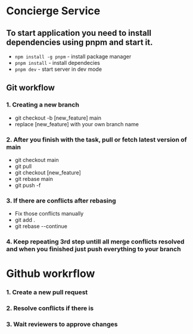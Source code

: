 # Concierge Service

## To start application you need to install dependencies using pnpm and start it.

- `npm install -g pnpm` - install package manager
- `pnpm install` - install dependecies
- `pnpm dev` - start server in dev mode

## Git workflow

### 1. Creating a new branch

- git checkout -b [new_feature] main
- replace [new_feature] with your own branch name

### 2. After you finish with the task, pull or fetch latest version of main

- git checkout main
- git pull
- git checkout [new_feature]
- git rebase main
- git push -f

### 3. If there are conflicts after rebasing

- Fix those conflicts manually
- git add .
- git rebase --continue

### 4. Keep repeating 3rd step untill all merge conflicts resolved and when you finished just push everything to your branch

# Github workrflow

### 1. Create a new pull request

### 2. Resolve conflicts if there is

### 3. Wait reviewers to approve changes
